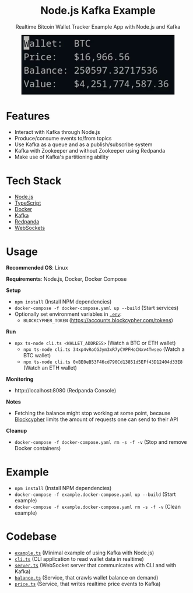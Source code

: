 <div align="center">
  <!-- <a href="https://github.com/flolu/auth">
    <img width="100px" height="auto" src="./.github/thumbnail.png" />
  </a> -->
  <br>
  <h1>Node.js Kafka Example</h1>
  <p>Realtime Bitcoin Wallet Tracker Example App with Node.js and Kafka</p>
  <img width="420px" src="./.github/preview.gif" />
</div>

# Features

- Interact with Kafka through Node.js
- Produce/consume events to/from topics
- Use Kafka as a queue and as a publish/subscribe system
- Kafka with Zookeeper and without Zookeeper using Redpanda
- Make use of Kafka's partitioning ability

# Tech Stack

- [Node.js](https://nodejs.org)
- [TypeScript](https://www.typescriptlang.org)
- [Docker](https://www.docker.com)
- [Kafka](https://kafka.apache.org)
- [Redpanda](https://github.com/redpanda-data/redpanda)
- [WebSockets](https://github.com/websockets/ws)

# Usage

**Recommended OS**: Linux

**Requirements**: Node.js, Docker, Docker Compose

**Setup**

- `npm install` (Install NPM dependencies)
- `docker-compose -f docker-compose.yaml up --build` (Start services)
- Optionally set environment variables in [`.env`](.env):
  - `BLOCKCYPHER_TOKEN` (https://accounts.blockcypher.com/tokens)

**Run**

- `npx ts-node cli.ts <WALLET_ADDRESS>` (Watch a BTC or ETH wallet)
  - `npx ts-node cli.ts 34xp4vRoCGJym3xR7yCVPFHoCNxv4Twseo` (Watch a BTC wallet)
  - `npx ts-node cli.ts 0xBE0eB53F46cd790Cd13851d5EFf43D12404d33E8` (Watch an ETH wallet)

**Monitoring**

- http://localhost:8080 (Redpanda Console)

**Notes**

- Fetching the balance might stop working at some point, because [Blockcypher](https://www.blockcypher.com) limits the amount of requests one can send to their API

**Cleanup**

- `docker-compose -f docker-compose.yaml rm -s -f -v` (Stop and remove Docker containers)

# Example

- `npm install` (Install NPM dependencies)
- `docker-compose -f example.docker-compose.yaml up --build` (Start example)
- `docker-compose -f example.docker-compose.yaml rm -s -f -v` (Clean example)

# Codebase

- [`example.ts`](example.ts) (Minimal example of using Kafka with Node.js)
- [`cli.ts`](cli.ts) (CLI application to read wallet data in realtime)
- [`server.ts`](server.ts) (WebSocket server that communicates with CLI and with Kafka)
- [`balance.ts`](balance.ts) (Service, that crawls wallet balance on demand)
- [`price.ts`](price.ts) (Service, that writes realtime price events to Kafka)
